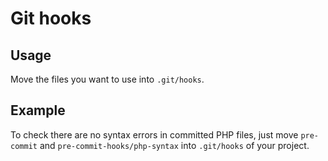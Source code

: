 # Git hooks

## Usage
Move the files you want to use into `.git/hooks`.

## Example
To check there are no syntax errors in committed PHP files,
just move `pre-commit` and `pre-commit-hooks/php-syntax` into
`.git/hooks` of your project.
